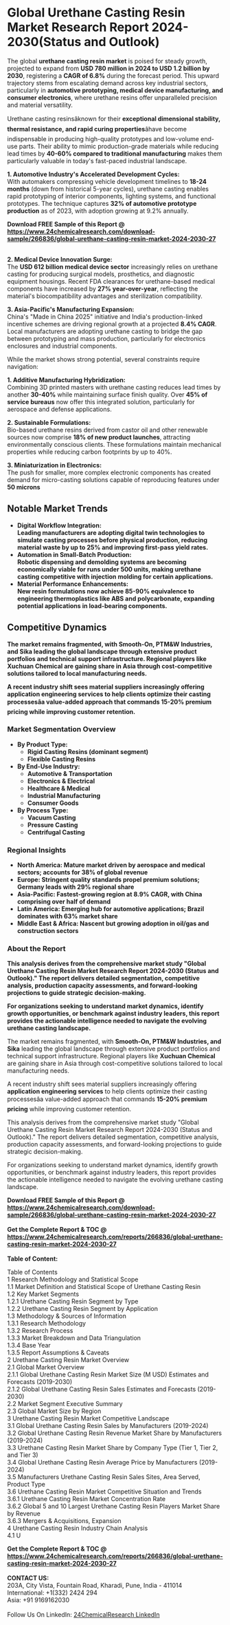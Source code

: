 <h1>Global Urethane Casting Resin Market Research Report 2024-2030(Status and Outlook)</h1><p>The global <strong>urethane casting resin market</strong> is poised for steady growth, projected to expand from <strong>USD 780 million in 2024 to USD 1.2 billion by 2030</strong>, registering a <strong>CAGR of 6.8%</strong> during the forecast period. This upward trajectory stems from escalating demand across key industrial sectors, particularly in <strong>automotive prototyping, medical device manufacturing, and consumer electronics</strong>, where urethane resins offer unparalleled precision and material versatility.</p><p>Urethane casting resinsâknown for their <strong>exceptional dimensional stability, thermal resistance, and rapid curing properties</strong>âhave become indispensable in producing high-quality prototypes and low-volume end-use parts. Their ability to mimic production-grade materials while reducing lead times by <strong>40-60% compared to traditional manufacturing</strong> makes them particularly valuable in today's fast-paced industrial landscape.</p><p><strong>1. Automotive Industry's Accelerated Development Cycles:</strong><br>
With automakers compressing vehicle development timelines to <strong>18-24 months</strong> (down from historical 5-year cycles), urethane casting enables rapid prototyping of interior components, lighting systems, and functional prototypes. The technique captures <strong>32% of automotive prototype production</strong> as of 2023, with adoption growing at 9.2% annually.</p><div><b>Download FREE Sample of this Report @ 
            <a href="https://www.24chemicalresearch.com/download-sample/266836/global-urethane-casting-resin-market-2024-2030-27">
            https://www.24chemicalresearch.com/download-sample/266836/global-urethane-casting-resin-market-2024-2030-27</a></b></div><br><p><strong>2. Medical Device Innovation Surge:</strong><br>
The <strong>USD 612 billion medical device sector</strong> increasingly relies on urethane casting for producing surgical models, prosthetics, and diagnostic equipment housings. Recent FDA clearances for urethane-based medical components have increased by <strong>27% year-over-year</strong>, reflecting the material's biocompatibility advantages and sterilization compatibility.</p><p><strong>3. Asia-Pacific's Manufacturing Expansion:</strong><br>
China's "Made in China 2025" initiative and India's production-linked incentive schemes are driving regional growth at a projected <strong>8.4% CAGR</strong>. Local manufacturers are adopting urethane casting to bridge the gap between prototyping and mass production, particularly for electronics enclosures and industrial components.</p><p>While the market shows strong potential, several constraints require navigation:</p><p><strong>1. Additive Manufacturing Hybridization:</strong><br>
Combining 3D printed masters with urethane casting reduces lead times by another <strong>30-40%</strong> while maintaining surface finish quality. Over <strong>45% of service bureaus</strong> now offer this integrated solution, particularly for aerospace and defense applications.</p><p><strong>2. Sustainable Formulations:</strong><br>
Bio-based urethane resins derived from castor oil and other renewable sources now comprise <strong>18% of new product launches</strong>, attracting environmentally conscious clients. These formulations maintain mechanical properties while reducing carbon footprints by up to 40%.</p><p><strong>3. Miniaturization in Electronics:</strong><br>
The push for smaller, more complex electronic components has created demand for micro-casting solutions capable of reproducing features under <strong>50 microns

<h2><strong>Notable Market Trends</strong></h2>

<ul>
<li><strong>Digital Workflow Integration:</strong><br>
Leading manufacturers are adopting digital twin technologies to simulate casting processes before physical production, reducing material waste by up to <strong>25%</strong> and improving first-pass yield rates.</li>

<li><strong>Automation in Small-Batch Production:</strong><br>
Robotic dispensing and demolding systems are becoming economically viable for runs under <strong>500 units</strong>, making urethane casting competitive with injection molding for certain applications.</li>

<li><strong>Material Performance Enhancements:</strong><br>
New resin formulations now achieve <strong>85-90% equivalence</strong> to engineering thermoplastics like ABS and polycarbonate, expanding potential applications in load-bearing components.</li>
</ul>

<h2><strong>Competitive Dynamics</strong></h2>

<p>The market remains fragmented, with <strong>Smooth-On, PTM&amp;W Industries, and Sika</strong> leading the global landscape through extensive product portfolios and technical support infrastructure. Regional players like <strong>Xuchuan Chemical</strong> are gaining share in Asia through cost-competitive solutions tailored to local manufacturing needs.</p>

<p>A recent industry shift sees material suppliers increasingly offering <strong>application engineering services</strong> to help clients optimize their casting processesâa value-added approach that commands <strong>15-20% premium pricing</strong> while improving customer retention.</p>

<h3><strong>Market Segmentation Overview</strong></h3>

<ul>
<li><strong>By Product Type:</strong>
<ul>
<li>Rigid Casting Resins (dominant segment)</li>
<li>Flexible Casting Resins</li>
</ul>
</li>

<li><strong>By End-Use Industry:</strong>
<ul>
<li>Automotive &amp; Transportation</li>
<li>Electronics &amp; Electrical</li>
<li>Healthcare &amp; Medical</li>
<li>Industrial Manufacturing</li>
<li>Consumer Goods</li>
</ul>
</li>

<li><strong>By Process Type:</strong>
<ul>
<li>Vacuum Casting</li>
<li>Pressure Casting</li>
<li>Centrifugal Casting</li>
</ul>
</li>
</ul>

<h3><strong>Regional Insights</strong></h3>

<ul>
<li><strong>North America:</strong> Mature market driven by aerospace and medical sectors; accounts for <strong>38%</strong> of global revenue</li>
<li><strong>Europe:</strong> Stringent quality standards propel premium solutions; Germany leads with <strong>29%</strong> regional share</li>
<li><strong>Asia-Pacific:</strong> Fastest-growing region at <strong>8.9% CAGR</strong>, with China comprising over half of demand</li>
<li><strong>Latin America:</strong> Emerging hub for automotive applications; Brazil dominates with <strong>63%</strong> market share</li>
<li><strong>Middle East &amp; Africa:</strong> Nascent but growing adoption in oil/gas and construction sectors</li>
</ul>

<h3><strong>About the Report</strong></h3>

<p>This analysis derives from the comprehensive market study "Global Urethane Casting Resin Market Research Report 2024-2030 (Status and Outlook)." The report delivers detailed segmentation, competitive analysis, production capacity assessments, and forward-looking projections to guide strategic decision-making.</p>

<p>For organizations seeking to understand market dynamics, identify growth opportunities, or benchmark against industry leaders, this report provides the actionable intelligence needed to navigate the evolving urethane casting landscape.</p>
</strong></p><p>The market remains fragmented, with <strong>Smooth-On, PTM&amp;W Industries, and Sika</strong> leading the global landscape through extensive product portfolios and technical support infrastructure. Regional players like <strong>Xuchuan Chemical</strong> are gaining share in Asia through cost-competitive solutions tailored to local manufacturing needs.</p><p>A recent industry shift sees material suppliers increasingly offering <strong>application engineering services</strong> to help clients optimize their casting processesâa value-added approach that commands <strong>15-20% premium pricing</strong> while improving customer retention.</p><p>This analysis derives from the comprehensive market study "Global Urethane Casting Resin Market Research Report 2024-2030 (Status and Outlook)." The report delivers detailed segmentation, competitive analysis, production capacity assessments, and forward-looking projections to guide strategic decision-making.</p><p>For organizations seeking to understand market dynamics, identify growth opportunities, or benchmark against industry leaders, this report provides the actionable intelligence needed to navigate the evolving urethane casting landscape.</p><div><b>Download FREE Sample of this Report @ 
            <a href="https://www.24chemicalresearch.com/download-sample/266836/global-urethane-casting-resin-market-2024-2030-27">
            https://www.24chemicalresearch.com/download-sample/266836/global-urethane-casting-resin-market-2024-2030-27</a></b></div><br><div><b>Get the Complete Report & TOC @ 
            <a href="https://www.24chemicalresearch.com/reports/266836/global-urethane-casting-resin-market-2024-2030-27">
            https://www.24chemicalresearch.com/reports/266836/global-urethane-casting-resin-market-2024-2030-27</a></b></div><br>
            <b>Table of Content:</b><p>Table of Contents<br />
1 Research Methodology and Statistical Scope<br />
1.1 Market Definition and Statistical Scope of Urethane Casting Resin<br />
1.2 Key Market Segments<br />
1.2.1 Urethane Casting Resin Segment by Type<br />
1.2.2 Urethane Casting Resin Segment by Application<br />
1.3 Methodology & Sources of Information<br />
1.3.1 Research Methodology<br />
1.3.2 Research Process<br />
1.3.3 Market Breakdown and Data Triangulation<br />
1.3.4 Base Year<br />
1.3.5 Report Assumptions & Caveats<br />
2 Urethane Casting Resin Market Overview<br />
2.1 Global Market Overview<br />
2.1.1 Global Urethane Casting Resin Market Size (M USD) Estimates and Forecasts (2019-2030)<br />
2.1.2 Global Urethane Casting Resin Sales Estimates and Forecasts (2019-2030)<br />
2.2 Market Segment Executive Summary<br />
2.3 Global Market Size by Region<br />
3 Urethane Casting Resin Market Competitive Landscape<br />
3.1 Global Urethane Casting Resin Sales by Manufacturers (2019-2024)<br />
3.2 Global Urethane Casting Resin Revenue Market Share by Manufacturers (2019-2024)<br />
3.3 Urethane Casting Resin Market Share by Company Type (Tier 1, Tier 2, and Tier 3)<br />
3.4 Global Urethane Casting Resin Average Price by Manufacturers (2019-2024)<br />
3.5 Manufacturers Urethane Casting Resin Sales Sites, Area Served, Product Type<br />
3.6 Urethane Casting Resin Market Competitive Situation and Trends<br />
3.6.1 Urethane Casting Resin Market Concentration Rate<br />
3.6.2 Global 5 and 10 Largest Urethane Casting Resin Players Market Share by Revenue<br />
3.6.3 Mergers & Acquisitions, Expansion<br />
4 Urethane Casting Resin Industry Chain Analysis<br />
4.1 U</p><div><b>Get the Complete Report & TOC @ 
            <a href="https://www.24chemicalresearch.com/reports/266836/global-urethane-casting-resin-market-2024-2030-27">
            https://www.24chemicalresearch.com/reports/266836/global-urethane-casting-resin-market-2024-2030-27</a></b></div><br><b>CONTACT US:</b><br>
            203A, City Vista, Fountain Road, Kharadi, Pune, India - 411014<br>
            International: +1(332) 2424 294<br>
            Asia: +91 9169162030 <br><br>
            Follow Us On LinkedIn: <a href="https://www.linkedin.com/company/24chemicalresearch/">24ChemicalResearch LinkedIn</a>